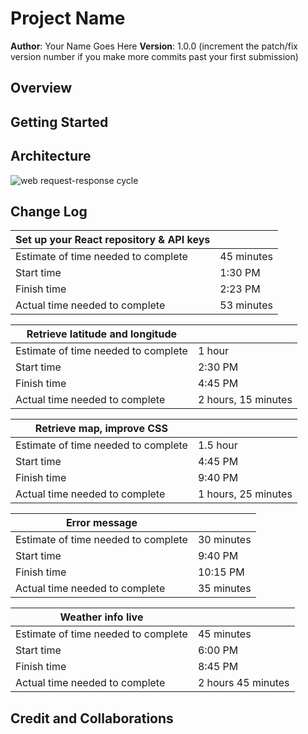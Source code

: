 # Project Name

**Author**: Your Name Goes Here
**Version**: 1.0.0 (increment the patch/fix version number if you make more commits past your first submission)

## Overview
<!-- Provide a high level overview of what this application is and why you are building it, beyond the fact that it's an assignment for this class. (i.e. What's your problem domain?) -->

## Getting Started
<!-- What are the steps that a user must take in order to build this app on their own machine and get it running? -->

## Architecture
<!-- Provide a detailed description of the application design. What technologies (languages, libraries, etc) you're using, and any other relevant design information. -->
![web request-response cycle](https://drive.google.com/file/d/1h7qL_9B9WuB9aYEv0g7KfYmfX1qStBri/view?usp=sharing)

## Change Log

|Set up your React repository & API keys||
|---|---|
|Estimate of time needed to complete|45 minutes|
|Start time|1:30 PM|
|Finish time|2:23 PM|
|Actual time needed to complete|53 minutes|

|Retrieve latitude and longitude||
|---|---|
|Estimate of time needed to complete|1 hour|
|Start time|2:30 PM|
|Finish time|4:45 PM|
|Actual time needed to complete|2 hours, 15 minutes|

|Retrieve map, improve CSS||
|---|---|
|Estimate of time needed to complete|1.5 hour|
|Start time|4:45 PM|
|Finish time|9:40 PM|
|Actual time needed to complete|1 hours, 25 minutes|

|Error message||
|---|---|
|Estimate of time needed to complete|30 minutes|
|Start time|9:40 PM|
|Finish time|10:15 PM|
|Actual time needed to complete|35 minutes|

|Weather info live||
|---|---|
|Estimate of time needed to complete|45 minutes|
|Start time|6:00 PM|
|Finish time|8:45 PM|
|Actual time needed to complete|2 hours 45 minutes|

## Credit and Collaborations
<!-- Give credit (and a link) to other people or resources that helped you build this application. -->